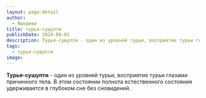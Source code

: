 ```yaml
---
layout: page-detail
author:
  - Яшодеви
title: турья-сушупти
publishDate: 2024-09-01
description: Турья-сушупти - один из уровней турьи, восприятие турьи глазами причинного тела. В этом состоянии полнота естественного состояния удерживается в глубоком сне без сновидений.
tags:
  - турья-сушупти
image:
---
```

**Турья-сушупти** - один из уровней турьи, восприятие турьи глазами причинного тела. В этом состоянии полнота естественного состояния удерживается в глубоком сне без сновидений.

